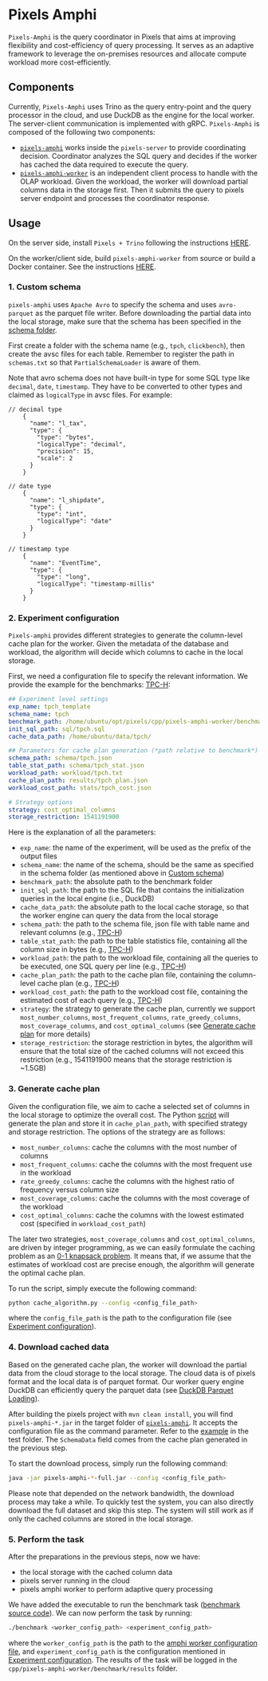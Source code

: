 # Pixels Amphi

`Pixels-Amphi` is the query coordinator in Pixels that aims at improving flexibility and cost-efficiency of
query processing.
It serves as an adaptive framework to leverage the on-premises resources and allocate 
compute workload more cost-efficiently.

## Components

Currently, `Pixels-Amphi` uses Trino as the query entry-point and the query processor in the cloud,
and use DuckDB as the engine for the local worker. The server-client communication is implemented with gRPC.
`Pixels-Amphi` is composed of the following two components:
- [`pixels-amphi`](./pixels-amphi) works inside the `pixels-server` to provide coordinating decision. 
Coordinator analyzes the SQL query and decides if the worker has cached the data required to execute the query.
- [`pixels-amphi-worker`](../cpp/pixels-amphi-worker) is an independent client process to handle with the OLAP workload.
Given the workload, the worker will download partial columns data in the storage first. 
Then it submits the query to pixels server endpoint and processes the coordinator response.

## Usage

On the server side, install `Pixels + Trino` following the instructions [HERE](../docs/INSTALL.md).

On the worker/client side, build `pixels-amphi-worker` from source or build a Docker container. 
See the instructions [HERE](../cpp/pixels-amphi-worker/README.md).

### 1. Custom schema

`pixels-amphi` uses `Apache Avro` to specify the schema and uses `avro-parquet` as the parquet file writer.
Before downloading the partial data into the local storage, make sure that the schema has been specified in the
[schema folder](./pixels-amphi/src/main/resources/schema).

First create a folder with the schema name (e.g., `tpch`, `clickbench`), then create the avsc files for each table.
Remember to register the path in `schemas.txt` so that `PartialSchemaLoader` is aware of them.

Note that avro schema does not have built-in type for some SQL type like `decimal`, `date`, `timestamp`.
They have to be converted to other types and claimed as `logicalType` in avsc files. For example:

````
// decimal type
    {
      "name": "l_tax",
      "type": {
        "type": "bytes",
        "logicalType": "decimal",
        "precision": 15,
        "scale": 2
      }
    }
    
// date type
    {
      "name": "l_shipdate",
      "type": {
        "type": "int",
        "logicalType": "date"
      }
    }
    
// timestamp type
    {
      "name": "EventTime",
      "type": {
        "type": "long",
        "logicalType": "timestamp-millis"
      }
    }
````

### 2. Experiment configuration

`Pixels-amphi` provides different strategies to generate the column-level cache plan for the worker.
Given the metadata of the database and workload, the algorithm will decide which columns to cache in the local storage.

First, we need a configuration file to specify the relevant information. We provide the example for the benchmarks: [TPC-H](../cpp/pixels-amphi-worker/benchmark/config/tpch.yaml):

```yaml
## Experiment level settings
exp_name: tpch_template
schema_name: tpch
benchmark_path: /home/ubuntu/opt/pixels/cpp/pixels-amphi-worker/benchmark/
init_sql_path: sql/tpch.sql
cache_data_path: /home/ubuntu/data/tpch/

## Parameters for cache plan generation (*path relative to benchmark*)
schema_path: schema/tpch.json
table_stat_path: schema/tpch_stat.json
workload_path: workload/tpch.txt
cache_plan_path: results/tpch_plan.json
workload_cost_path: stats/tpch_cost.json

# Strategy options
strategy: cost_optimal_columns
storage_restriction: 1541191900
```

Here is the explanation of all the parameters:
- `exp_name`: the name of the experiment, will be used as the prefix of the output files
- `schema_name`: the name of the schema, should be the same as specified in the schema folder (as mentioned above in [Custom schema](#1-custom-schema))
- `benchmark_path`: the absolute path to the benchmark folder
- `init_sql_path`: the path to the SQL file that contains the initialization queries in the local engine (i.e., DuckDB)
- `cache_data_path`: the absolute path to the local cache storage, so that the worker engine can query the data from the local storage
- `schema_path`: the path to the schema file, json file with table name and relevant columns (e.g., [TPC-H](../cpp/pixels-amphi-worker/benchmark/schema/tpch.json))
- `table_stat_path`: the path to the table statistics file, containing all the column size in bytes (e.g., [TPC-H](../cpp/pixels-amphi-worker/benchmark/schema/tpch_stat.json))
- `workload_path`: the path to the workload file, containing all the queries to be executed, one SQL query per line (e.g., [TPC-H](../cpp/pixels-amphi-worker/benchmark/workload/tpch.txt))
- `cache_plan_path`: the path to the cache plan file, containing the column-level cache plan (e.g., [TPC-H](../cpp/pixels-amphi-worker/benchmark/results/tpch_plan.json))
- `workload_cost_path`: the path to the workload cost file, containing the estimated cost of each query (e.g., [TPC-H](../cpp/pixels-amphi-worker/benchmark/stats/tpch_cost.json))
- `strategy`: the strategy to generate the cache plan, currently we support `most_number_columns`, `most_frequent_columns`, `rate_greedy_columns`, `most_coverage_columns`, and `cost_optimal_columns` (see [Generate cache plan](#3-generate-cache-plan) for more details)
- `storage_restriction`: the storage restriction in bytes, the algorithm will ensure that the total size of the cached columns will not exceed this restriction (e.g., 1541191900 means that the storage restriction is ~1.5GB)

### 3. Generate cache plan

Given the configuration file, we aim to cache a selected set of columns in the local storage to optimize the overall cost. The Python [script](../cpp/pixels-amphi-worker/benchmark/scripts/cache_algorithm.py) will generate the plan and store it in `cache_plan_path`, with specified strategy and storage restriction. The options of the strategy are as follows:
- `most_number_columns`: cache the columns with the most number of columns
- `most_frequent_columns`: cache the columns with the most frequent use in the workload
- `rate_greedy_columns`: cache the columns with the highest ratio of frequency versus column size
- `most_coverage_columns`: cache the columns with the most coverage of the workload
- `cost_optimal_columns`: cache the columns with the lowest estimated cost (specified in `workload_cost_path`)

The later two strategies, `most_coverage_columns` and `cost_optimal_columns`, are driven by integer programming, as we can easily formulate the caching problem as an [0-1 knapsack problem](https://en.wikipedia.org/wiki/Knapsack_problem). It means that, if we assume that the estimates of workload cost are precise enough, the algorithm will generate the optimal cache plan.

To run the script, simply execute the following command:
```bash
python cache_algorithm.py --config <config_file_path>
```
where the `config_file_path` is the path to the configuration file (see [Experiment configuration](#2-experiment-configuration)).

### 4. Download cached data

Based on the generated cache plan, the worker will download the partial data from the cloud storage to the local storage. The cloud data is of pixels format and the local data is of parquet format. Our worker query engine DuckDB can efficiently query the parquet data (see [DuckDB Parquet Loading](https://duckdb.org/docs/data/parquet/overview.html)).

After building the pixels project with `mvn clean install`, you will find `pixels-amphi-*.jar` in the target folder
of [`pixels-amphi`](./pixels-amphi). It accepts the configuration file as the command parameter.
Refer to the [example](./pixels-amphi/src/test/resources/config/tpch.json) in the test folder.
The `SchemaData` field comes from the cache plan generated in the previous step.

To start the download process, simply run the following command:
```bash
java -jar pixels-amphi-*-full.jar --config <config_file_path>
```

Please note that depended on the network bandwidth, the download process may take a while. To quickly test the system, you can also directly download the full dataset and skip this step. The system will still work as if only the cached columns are stored in the local storage.

### 5. Perform the task

After the preparations in the previous steps, now we have:
- the local storage with the cached column data
- pixels server running in the cloud
- pixels amphi worker to perform adaptive query processing

We have added the executable to run the benchmark task ([benchmark source code](../cpp/pixels-amphi-worker/benchmark/benchmark.cpp)). We can now perform the task by running: 
```bash
./benchmark <worker_config_path> <experiment_config_path>
```
where the `worker_config_path` is the path to the [amphi worker configuration file](../cpp/pixels-amphi-worker/config.yaml), and `experiment_config_path` is the configuration mentioned in [Experiment configuration](#2-experiment-configuration). The results of the task will be logged in the `cpp/pixels-amphi-worker/benchmark/results` folder.